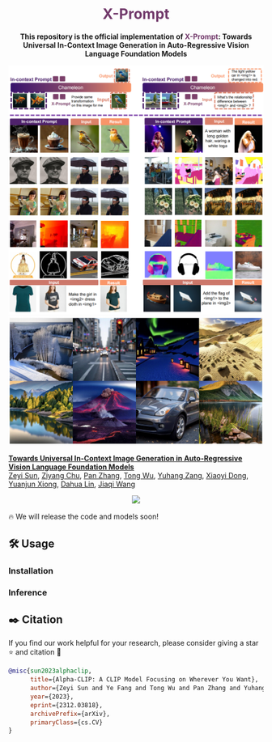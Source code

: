 <div align="center">

# <span style="color: rgb(114, 58, 107); font-weight: bold;">X-Prompt</span>

<b> This repository is the official implementation of <span style="color: rgb(114, 58, 107); font-weight: bold;">X-Prompt</span>: Towards Universal In-Context Image Generation in Auto-Regressive Vision Language Foundation Models </b>

</div>
<img src="assets/incontext.png">
<img src="assets/t2i.png">

**[Towards Universal In-Context Image Generation in Auto-Regressive Vision Language Foundation Models](https://arxiv.org/abs/2312.03818)**
</br>
[Zeyi Sun](https://github.com/SunzeY),
[Ziyang Chu](https://github.com/Anthony77777777),
[Pan Zhang](https://panzhang0212.github.io/),
[Tong Wu](https://wutong16.github.io/),
[Yuhang Zang](https://yuhangzang.github.io/),
[Xiaoyi Dong](https://lightdxy.github.io/),
[Yuanjun Xiong](http://yjxiong.me/),
[Dahua Lin](http://dahua.site/),
[Jiaqi Wang](https://myownskyw7.github.io/)
<p align="center">
<a href="https://arxiv.org/abs/2312.03818"><img src="https://img.shields.io/badge/arXiv-Paper-<color>"></a>
</p>

🔥 We will release the code and models soon!

## 🛠️ Usage

### Installation

### Inference

## ✒️ Citation
If you find our work helpful for your research, please consider giving a star ⭐ and citation 📝
```bibtex
@misc{sun2023alphaclip,
      title={Alpha-CLIP: A CLIP Model Focusing on Wherever You Want}, 
      author={Zeyi Sun and Ye Fang and Tong Wu and Pan Zhang and Yuhang Zang and Shu Kong and Yuanjun Xiong and Dahua Lin and Jiaqi Wang},
      year={2023},
      eprint={2312.03818},
      archivePrefix={arXiv},
      primaryClass={cs.CV}
}
```